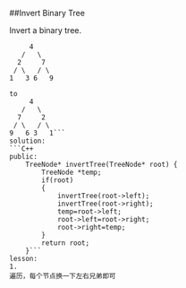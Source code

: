 ##Invert Binary Tree 

Invert a binary tree.

```     
     4
   /   \
  2     7
 / \   / \
1   3 6   9

to
     4
   /   \
  7     2
 / \   / \
9   6 3   1```
solution:
```C++
public:
    TreeNode* invertTree(TreeNode* root) {
        TreeNode *temp;
        if(root)
        {
            invertTree(root->left);
            invertTree(root->right);
            temp=root->left;
            root->left=root->right;
            root->right=temp;
        }
        return root;
    }```
lesson:
1. 
遍历，每个节点换一下左右兄弟即可